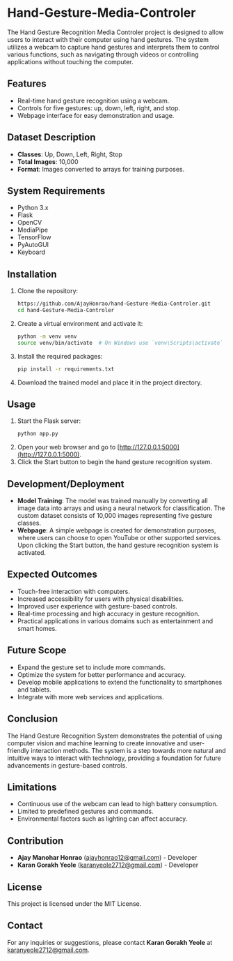 # Hand-Gesture-Media-Controler

The Hand Gesture Recognition Media Controler project is designed to allow users to interact with their computer using hand gestures. The system utilizes a webcam to capture hand gestures and interprets them to control various functions, such as navigating through videos or controlling applications without touching the computer.

## Features
- Real-time hand gesture recognition using a webcam.
- Controls for five gestures: up, down, left, right, and stop.
- Webpage interface for easy demonstration and usage.

## Dataset Description
- **Classes**: Up, Down, Left, Right, Stop
- **Total Images**: 10,000
- **Format**: Images converted to arrays for training purposes.

## System Requirements
- Python 3.x
- Flask
- OpenCV
- MediaPipe
- TensorFlow
- PyAutoGUI
- Keyboard

## Installation
1. Clone the repository:
    ```bash
    https://github.com/AjayHonrao/hand-Gesture-Media-Controler.git
    cd hand-Gesture-Media-Controler
2. Create a virtual environment and activate it:
    ```bash
    python -m venv venv
    source venv/bin/activate  # On Windows use `venv\Scripts\activate`
    ```
3. Install the required packages:
    ```bash
    pip install -r requirements.txt
    ```
4. Download the trained model and place it in the project directory.

## Usage
1. Start the Flask server:
    ```bash
    python app.py
    ```
2. Open your web browser and go to [http://127.0.0.1:5000](http://127.0.0.1:5000).
3. Click the Start button to begin the hand gesture recognition system.

## Development/Deployment
- **Model Training**: The model was trained manually by converting all image data into arrays and using a neural network for classification. The custom dataset consists of 10,000 images representing five gesture classes.
- **Webpage**: A simple webpage is created for demonstration purposes, where users can choose to open YouTube or other supported services. Upon clicking the Start button, the hand gesture recognition system is activated.

## Expected Outcomes
- Touch-free interaction with computers.
- Increased accessibility for users with physical disabilities.
- Improved user experience with gesture-based controls.
- Real-time processing and high accuracy in gesture recognition.
- Practical applications in various domains such as entertainment and smart homes.

## Future Scope
- Expand the gesture set to include more commands.
- Optimize the system for better performance and accuracy.
- Develop mobile applications to extend the functionality to smartphones and tablets.
- Integrate with more web services and applications.

## Conclusion
The Hand Gesture Recognition System demonstrates the potential of using computer vision and machine learning to create innovative and user-friendly interaction methods. The system is a step towards more natural and intuitive ways to interact with technology, providing a foundation for future advancements in gesture-based controls.

## Limitations
- Continuous use of the webcam can lead to high battery consumption.
- Limited to predefined gestures and commands.
- Environmental factors such as lighting can affect accuracy.

## Contribution
- **Ajay Manohar Honrao** (ajayhonrao12@gmail.com) - Developer
- **Karan Gorakh Yeole** (karanyeole2712@gmail.com) - Developer

## License
This project is licensed under the MIT License.

## Contact
For any inquiries or suggestions, please contact **Karan Gorakh Yeole** at [karanyeole2712@gmail.com](mailto:karanyeole2712@gmail.com).
